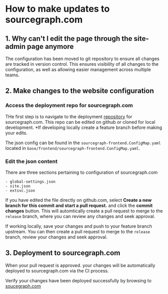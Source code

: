 # How to make updates to sourcegraph.com

## 1. Why can't I edit the page through the site-admin page anymore

The configuration has been moved to git repository to ensure all changes are tracked in version control. This ensures visibility of all changes to the configuration, as well as allowing easier management across multiple teams.

## 2. Make changes to the website configuration

### Access the deployment repo for sourcegraph.com

THe first step is to navigate to the deployment [repository](https://github.com/sourcegraph/deploy-sourcegraph-dot-com) for sourcegraph.com. This repo can be edited on github or cloned for local development. *If developing locally create a feature branch before making your edits.

The json config can be found in the `sourcegraph-frontend.ConfigMap.yaml` located in `base/frontend/sourcegraph-frontend.ConfigMap.yaml`.

### Edit the json content

There are three sections pertaining to configuration of sourcegraph.com

    - global-settings.json
    - site.json
    - extsvc.json

If you have edited the file directly on github.com, select **Create a new branch for this commit and start a pull request.** and click the **commit changes** button. This will automtically create a pull request to merge to the `release` branch, where you can review any changes and seek approval.

If working locally, save your changes and push to your feature branch upstream. You can then create a pull request to merge to the `release` branch, review your changes and seek approval.

## 3. Deployment to sourcegraph.com

When your pull request is approved. your changes will be automatically deployed to sourcegraph.com via the CI process.

Verify your changes have been deployed successfully by browsing to [soucegraph.com](https://sourcegraph.com/)
